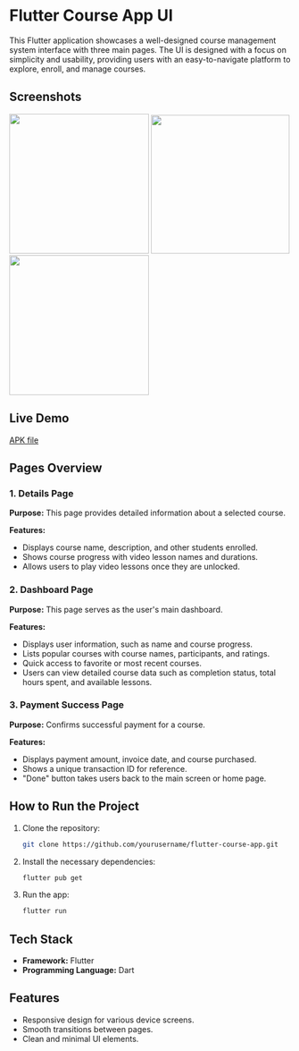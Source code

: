 # Flutter Course App UI

This Flutter application showcases a well-designed course management system interface with three main pages. The UI is designed with a focus on simplicity and usability, providing users with an easy-to-navigate platform to explore, enroll, and manage courses.

## Screenshots
<p float="left">
 <img src="https://github.com/user-attachments/assets/c7f0bf9b-f78c-4bae-b144-c92b2b364984" width="250" />
  <img src="https://github.com/user-attachments/assets/803a353f-02c4-4e89-8452-76472c609f0f" width="248" />
  <img src="https://github.com/user-attachments/assets/d69c17c4-cfff-47db-b628-4f78db5aec04" width="250" />
</p>

## Live Demo
[APK file](https://github.com/ankitkurmi091/teaching_app_assignment/raw/refs/heads/main/teachingUI.apk "Apk File")


## Pages Overview

### 1. Details Page
**Purpose:** This page provides detailed information about a selected course.

**Features:**
- Displays course name, description, and other students enrolled.
- Shows course progress with video lesson names and durations.
- Allows users to play video lessons once they are unlocked.

### 2. Dashboard Page
**Purpose:** This page serves as the user's main dashboard.

**Features:**
- Displays user information, such as name and course progress.
- Lists popular courses with course names, participants, and ratings.
- Quick access to favorite or most recent courses.
- Users can view detailed course data such as completion status, total hours spent, and available lessons.

### 3. Payment Success Page
**Purpose:** Confirms successful payment for a course.

**Features:**
- Displays payment amount, invoice date, and course purchased.
- Shows a unique transaction ID for reference.
- "Done" button takes users back to the main screen or home page.

## How to Run the Project

1. Clone the repository:

    ```bash
    git clone https://github.com/yourusername/flutter-course-app.git
    ```

2. Install the necessary dependencies:

    ```bash
    flutter pub get
    ```

3. Run the app:

    ```bash
    flutter run
    ```

## Tech Stack

- **Framework:** Flutter
- **Programming Language:** Dart

## Features

- Responsive design for various device screens.
- Smooth transitions between pages.
- Clean and minimal UI elements.
